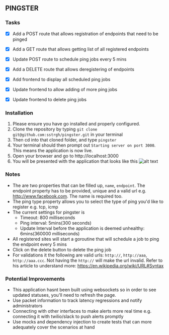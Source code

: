 ## PINGSTER

### Tasks

- [x] Add a POST route that allows registration of endpoints that need to be pinged
- [x] Add a GET route that allows getting list of all registered endpoints
- [x] Update POST route to schedule ping jobs every 5 mins
- [x] Add a DELETE route that allows deregistering of endpoints
- [X] Add frontend to display all scheduled ping jobs
- [X] Update frontend to allow adding of more ping jobs
- [X] Update frontend to delete ping jobs


### Installation

1. Please ensure you have go installed and properly configured.
2. Clone the repository by typing `git clone git@github.com:sstrgh/pingster.git` in your terminal
3. Then cd into that cloned folder, and type `pingster`
4. Your terminal should then prompt out `Starting server on port 3000`. This means the application is now live.
5. Open your browser and go to http://localhost:3000
6. You will be presented with the application that looks like this
![alt text][app-ui]

### Notes

- The are two properties that can be filled up, `name`, `endpoint`. The endpoint property has to be provided, unique and a valid url e.g. http://www.facebook.com. The name is required too.
- The ping type property allows you to select the type of ping you'd like to register e.g. tcp, icmp
- The current settings for pingster is 
    - Timeout: 800 milliseconds
    - Ping interval: 5mins(300 seconds)
    - Update Interval before the application is deemed unhealthy: 6mins(360000 milliseconds)
- All registered sites will start a goroutine that will schedule a job to ping the endpoint every 5 mins
- Click on the delete button to delete the ping job
- For validations it the following are valid urls: `http://`, `http://aaa`, `http://aaa.ccc`. Not having the `http://` will make the url invalid. Refer to his article to understand more: https://en.wikipedia.org/wiki/URL#Syntax

### Potential Improvements
 - This application hasnt been built using websockets so in order to see updated statuses, you'll need to refresh the page.
 - Use packet information to track latency regressions and notify administrators
 - Connecting with other interfaces to make alerts more real time e.g. connecting it with twilio/slack to push alerts promptly
 - Use mocks and dependency injection to create tests that can more adequately cover the scenarios at hand

 
[app-ui]: http://i63.tinypic.com/qyvl1u.jpg "app-ui"
